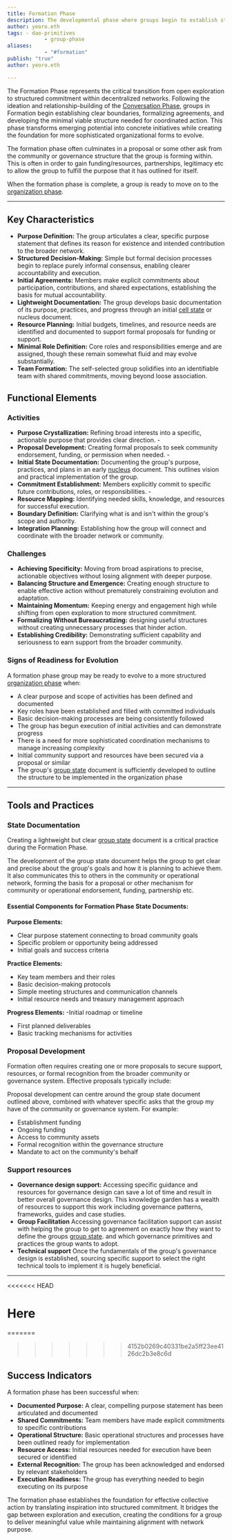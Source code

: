 ```yaml
---
title: Formation Phase
description: The developmental phase where groups begin to establish structure, initial agreements, and concrete initiatives after the exploratory Conversation phase 
author: yeoro.eth
tags: - dao-primitives 
			- group-phase 
aliases: 
			- "#formation" 
publish: "true"
author: yeoro.eth

---
```


The Formation Phase represents the critical transition from open exploration to structured commitment within decentralized networks. Following the ideation and relationship-building of the [Conversation Phase](notes/dao-primitives/framework/group-phase/conversation.md), groups in Formation begin establishing clear boundaries, formalizing agreements, and developing the minimal viable structure needed for coordinated action. This phase transforms emerging potential into concrete initiatives while creating the foundation for more sophisticated organizational forms to evolve. 

The formation phase often culminates in a proposal or some other ask from the community or governance structure that the group is forming within. This is often in order to gain funding/resources, partnerships, legitimacy etc to allow the group to fulfill the purpose that it has outlined for itself.

When the formation phase is complete, a group is ready to move on to the [organization phase](notes/dao-primitives/framework/group-phase/organization.md).




---

## Key Characteristics

* **Purpose Definition:** The group articulates a clear, specific purpose statement that defines its reason for existence and intended contribution to the broader network. 
* **Structured Decision-Making:** Simple but formal decision processes begin to replace purely informal consensus, enabling clearer accountability and execution. 
* **Initial Agreements:** Members make explicit commitments about participation, contributions, and shared expectations, establishing the basis for mutual accountability. 
* **Lightweight Documentation:** The group develops basic documentation of its purpose, practices, and progress through an initial [cell state](notes/dao-primitives/patterns/collaboration-scale-patterns/cell-state.md) or nucleus document. 
* **Resource Planning:** Initial budgets, timelines, and resource needs are identified and documented to support formal proposals for funding or support. 
* **Minimal Role Definition:** Core roles and responsibilities emerge and are assigned, though these remain somewhat fluid and may evolve substantially. 
* **Team Formation:** The self-selected group solidifies into an identifiable team with shared commitments, moving beyond loose association.



## Functional Elements 

### Activities
- **Purpose Crystallization:** Refining broad interests into a specific, actionable purpose that provides clear direction. - 
- **Proposal Development:** Creating formal proposals to seek community endorsement, funding, or permission when needed. - 
- **Initial State Documentation:** Documenting the group's purpose, practices, and plans in an early [nucleus](notes/dao-primitives/patterns/collaboration-scale-patterns/cell-state.md) document. This outlines vision and practical implementation of the group.  
- **Commitment Establishment:** Members explicitly commit to specific future contributions, roles, or responsibilities. - 
- **Resource Mapping:** Identifying needed skills, knowledge, and resources for successful execution. 
- **Boundary Definition:** Clarifying what is and isn't within the group's scope and authority. 
- **Integration Planning:** Establishing how the group will connect and coordinate with the broader network or community.




### Challenges

- **Achieving Specificity:** Moving from broad aspirations to precise, actionable objectives without losing alignment with deeper purpose.
- **Balancing Structure and Emergence:** Creating enough structure to enable effective action without prematurely constraining evolution and adaptation.
- **Maintaining Momentum:** Keeping energy and engagement high while shifting from open exploration to more structured commitment.
- **Formalizing Without Bureaucratizing:** designing useful structures without creating unnecessary processes that hinder action.
- **Establishing Credibility:** Demonstrating sufficient capability and seriousness to earn support from the broader community.

### Signs of Readiness for Evolution 

A formation phase group may be ready to evolve to a more structured [organization phase](notes/dao-primitives/framework/group-phase/organization.md) when:

- A clear purpose and scope of activities has been defined and documented 
- Key roles have been established and filled with committed individuals 
- Basic decision-making processes are being consistently followed 
- The group has begun execution of initial activities and can demonstrate progress
- There is a need for more sophisticated coordination mechanisms to manage increasing complexity 
- Initial community support and resources have been secured via a proposal or similar
- The group's [group state](notes/dao-primitives/framework/group-state.md) document is sufficiently developed to outline the structure to be implemented in the organization phase
---

## Tools and Practices 

### State Documentation 

Creating a lightweight but clear [group state](notes/dao-primitives/framework/group-state.md) document is a critical practice during the Formation Phase.

The development of the group state document helps the group to get clear and precise about the group's goals and how it is planning to achieve them. It also communicates this to others in the community or operational network, forming the basis for a proposal or other mechanism for community or operational endorsement, funding, partnership etc. 

#### Essential Components for Formation Phase State Documents: 

**Purpose Elements:** 
- Clear purpose statement connecting to broad community goals 
- Specific problem or opportunity being addressed 
- Initial goals and success criteria 
 
 **Practice Elements:** 
- Key team members and their roles 
- Basic decision-making protocols 
- Simple meeting structures and communication channels 
- Initial resource needs and treasury management approach 

**Progress Elements:** 
-Initial roadmap or timeline 
- First planned deliverables 
- Basic tracking mechanisms for activities

### Proposal Development 

Formation often requires creating one or more proposals to secure support, resources, or formal recognition from the broader community or governance system. Effective proposals typically include: 

Proposal development can centre around the group state document outlined above, combined with whatever specific asks that the group my have of the community or governance system. For example:

- Establishment funding
- Ongoing funding
- Access to community assets
- Formal recognition within the governance structure 
- Mandate to act on the community's behalf


### Support resources 
- **Governance design support:** Accessing specific guidance and resources for governance design can save a lot of time and result in better overall governance design. This knowledge garden has a wealth of resources to support this work including governance patterns, frameworks, guides and case studies. 
- **Group Facilitation** Accessing governance facilitation support can assist with helping the group to get to agreement on exactly how they want to define the groups [group state](notes/dao-primitives/framework/group-state.md). and which governance primitives and practices the group wants to adopt. 
- **Technical support** Once the fundamentals of the group's governance design is established, sourcing specific support to select the right technical tools to implement it is hugely beneficial. 




---

<<<<<<< HEAD
# Here
=======
>>>>>>> 4152b0269c40331be2a5ff23ee4126dc2b3e8c6d



## Success Indicators 

A formation phase has been successful when: 

- **Documented Purpose:** A clear, compelling purpose statement has been articulated and documented 
- **Shared Commitments:** Team members have made explicit commitments to specific contributions 
- **Operational Structure:** Basic operational structures and processes have been outlined ready for implementation  
- **Resource Access:** Initial resources needed for execution have been secured or identified 
- **External Recognition:** The group has been acknowledged and endorsed by relevant stakeholders 
- **Execution Readiness:** The group has everything needed to begin executing on its purpose

The formation phase establishes the foundation for effective collective action by translating inspiration into structured commitment. It bridges the gap between exploration and execution, creating the conditions for a group to deliver meaningful value while maintaining alignment with network purpose.



